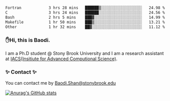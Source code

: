 <!--START_SECTION:waka-->

```txt
Fortran            3 hrs 28 mins   ██████▒░░░░░░░░░░░░░░░░░░   24.98 %
C                  3 hrs 24 mins   ██████░░░░░░░░░░░░░░░░░░░   24.56 %
Bash               2 hrs 5 mins    ███▓░░░░░░░░░░░░░░░░░░░░░   14.99 %
Makefile           1 hr 50 mins    ███▒░░░░░░░░░░░░░░░░░░░░░   13.21 %
Other              1 hr 32 mins    ██▓░░░░░░░░░░░░░░░░░░░░░░   11.12 %
```

<!--END_SECTION:waka-->

### ✋Hi, this is Baodi. 

I am a Ph.D student @ Stony Brook University and I am a research assistant at [IACS(Insitiute for Advanced Computional Science)](https://iacs.stonybrook.edu/).

### ✨ Contact ✨

You can contact me by [Baodi.Shan@stonybrook.edu](mailto:Baodi.Shan@stonybrook.edu)

[![Anurag's GitHub stats](https://github-readme-stats.vercel.app/api?username=lwshanbd&theme=jolly&show_icons=true&count_private=true&include_all_commits=true)](https://github.com/anuraghazra/github-readme-stats)



<!--
**lwshanbd/lwshanbd** is a ✨ _special_ ✨ repository because its `README.md` (this file) appears on your GitHub profile.

Here are some ideas to get you started:

- 🔭 I’m currently working on ...
- 🌱 I’m currently learning ...
- 👯 I’m looking to collaborate on ...
- 🤔 I’m looking for help with ...
- 💬 Ask me about ...
- 📫 How to reach me: ...
- 😄 Pronouns: ...
- ⚡ Fun fact: ...
-->
